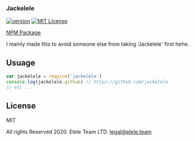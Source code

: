 ### Jackelele

[![version](https://img.shields.io/npm/v/jackelele.svg?style=flat-square)](http://npm.im/jackelele)
[![MIT License](https://img.shields.io/npm/l/jackelele.svg?style=flat-square)](http://opensource.org/licenses/MIT)

[NPM Package](https://www.npmjs.com/package/jackelele)

I mainly made this to avoid someone else from taking 'Jackelele' first hehe.


## Usuage

```javascript
var jackelele = require('jackelele')
console.log(jackelele.github) // https://github.com/jackelele
// etc ... 
```

## License
MIT 

All rights Reserved 2020. Elele Team LTD.
legal@elele.team
